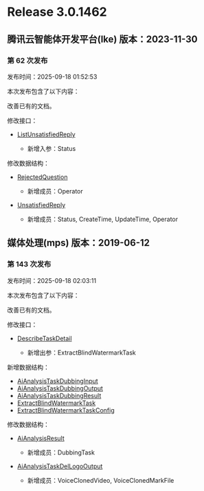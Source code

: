 # Release 3.0.1462

## 腾讯云智能体开发平台(lke) 版本：2023-11-30

### 第 62 次发布

发布时间：2025-09-18 01:52:53

本次发布包含了以下内容：

改善已有的文档。

修改接口：

* [ListUnsatisfiedReply](https://cloud.tencent.com/document/api/1759/105026)

	* 新增入参：Status


修改数据结构：

* [RejectedQuestion](https://cloud.tencent.com/document/api/1759/105104#RejectedQuestion)

	* 新增成员：Operator

* [UnsatisfiedReply](https://cloud.tencent.com/document/api/1759/105104#UnsatisfiedReply)

	* 新增成员：Status, CreateTime, UpdateTime, Operator




## 媒体处理(mps) 版本：2019-06-12

### 第 143 次发布

发布时间：2025-09-18 02:03:11

本次发布包含了以下内容：

改善已有的文档。

修改接口：

* [DescribeTaskDetail](https://cloud.tencent.com/document/api/862/37614)

	* 新增出参：ExtractBlindWatermarkTask


新增数据结构：

* [AiAnalysisTaskDubbingInput](https://cloud.tencent.com/document/api/862/37615#AiAnalysisTaskDubbingInput)
* [AiAnalysisTaskDubbingOutput](https://cloud.tencent.com/document/api/862/37615#AiAnalysisTaskDubbingOutput)
* [AiAnalysisTaskDubbingResult](https://cloud.tencent.com/document/api/862/37615#AiAnalysisTaskDubbingResult)
* [ExtractBlindWatermarkTask](https://cloud.tencent.com/document/api/862/37615#ExtractBlindWatermarkTask)
* [ExtractBlindWatermarkTaskConfig](https://cloud.tencent.com/document/api/862/37615#ExtractBlindWatermarkTaskConfig)

修改数据结构：

* [AiAnalysisResult](https://cloud.tencent.com/document/api/862/37615#AiAnalysisResult)

	* 新增成员：DubbingTask

* [AiAnalysisTaskDelLogoOutput](https://cloud.tencent.com/document/api/862/37615#AiAnalysisTaskDelLogoOutput)

	* 新增成员：VoiceClonedVideo, VoiceClonedMarkFile




